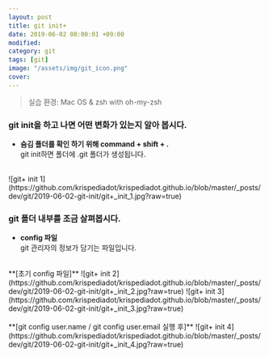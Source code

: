 ```yaml
---
layout: post
title: git init+
date: 2019-06-02 00:00:01 +09:00
modified: 
category: git
tags: [git]
image: "/assets/img/git_icon.png"
cover: 
---
```


>실습 환경: Mac OS & zsh with oh-my-zsh

### git init을 하고 나면 어떤 변화가 있는지 알아 봅시다.

- **숨김 폴더를 확인 하기 위해 command + shift + . <br>**
git init하면 폴더에 .git 폴더가 생성됩니다. 
<br>
![git+ init 1](https://github.com/krispediadot/krispediadot.github.io/blob/master/_posts/dev/git/2019-06-02-git-init/git+_init_1.jpg?raw=true)

### git 폴더 내부를 조금 살펴봅시다. 

- **config 파일**<br>
git 관리자의 정보가 담기는 파일입니다. <br>
<br>
**[초기 config 파일]**
![git+ init 2](https://github.com/krispediadot/krispediadot.github.io/blob/master/_posts/dev/git/2019-06-02-git-init/git+_init_2.jpg?raw=true)
![git+ init 3](https://github.com/krispediadot/krispediadot.github.io/blob/master/_posts/dev/git/2019-06-02-git-init/git+_init_3.jpg?raw=true)
<br><br>
**[git config user.name / git config user.email 실행 후]**
![git+ init 4](https://github.com/krispediadot/krispediadot.github.io/blob/master/_posts/dev/git/2019-06-02-git-init/git+_init_4.jpg?raw=true)